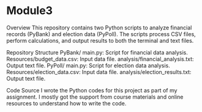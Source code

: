 # Module3

Overview
This repository contains two Python scripts to analyze financial records (PyBank) and election data (PyPoll). The scripts process CSV files, perform calculations, and output results to both the terminal and text files.

Repository Structure
PyBank/
main.py: Script for financial data analysis.
Resources/budget_data.csv: Input data file.
analysis/financial_analysis.txt: Output text file.
PyPoll/
main.py: Script for election data analysis.
Resources/election_data.csv: Input data file.
analysis/election_results.txt: Output text file.


Code Source 
I wrote the Python codes for this project as part of my assignment. I mostly got the support from course materials and online resources to understand how to write the code.
